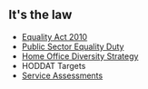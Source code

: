 ## It's the law

- [Equality Act 2010](http://www.legislation.gov.uk/ukpga/2010/15/contents)
- [Public Sector Equality Duty](https://www.gov.uk/guidance/equality-act-2010-guidance#public-sector-equality-duty)
- [Home Office Diversity Strategy](https://www.gov.uk/government/organisations/home-office/about/equality-and-diversity)
- HODDAT Targets
- [Service Assessments](https://www.gov.uk/service-manual/service-standard/create-a-service-thats-simple)